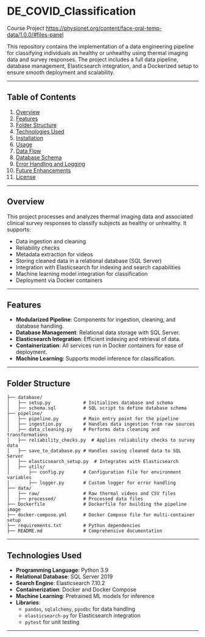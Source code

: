 # DE_COVID_Classification
Course Project
https://physionet.org/content/face-oral-temp-data/1.0.0/#files-panel

This repository contains the implementation of a data engineering pipeline for classifying individuals as healthy or unhealthy using thermal imaging data and survey responses. The project includes a full data pipeline, database management, Elasticsearch integration, and a Dockerized setup to ensure smooth deployment and scalability.

---

## **Table of Contents**
1. [Overview](#overview)
2. [Features](#features)
3. [Folder Structure](#folder-structure)
4. [Technologies Used](#technologies-used)
5. [Installation](#installation)
6. [Usage](#usage)
7. [Data Flow](#data-flow)
8. [Database Schema](#database-schema)
9. [Error Handling and Logging](#error-handling-and-logging)
10. [Future Enhancements](#future-enhancements)
11. [License](#license)

---

## **Overview**
This project processes and analyzes thermal imaging data and associated clinical survey responses to classify subjects as healthy or unhealthy. It supports:
- Data ingestion and cleaning
- Reliability checks
- Metadata extraction for videos
- Storing cleaned data in a relational database (SQL Server)
- Integration with Elasticsearch for indexing and search capabilities
- Machine learning model integration for classification
- Deployment via Docker containers

---

## **Features**
- **Modularized Pipeline**: Components for ingestion, cleaning, and database handling.
- **Database Management**: Relational data storage with SQL Server.
- **Elasticsearch Integration**: Efficient indexing and retrieval of data.
- **Containerization**: All services run in Docker containers for ease of deployment.
- **Machine Learning**: Supports model inference for classification.

---

## **Folder Structure**
```plaintext
├── database/
│   ├── setup.py            # Initializes database and schema
│   ├── schema.sql          # SQL script to define database schema
├── pipeline/
│   ├── pipeline.py         # Main entry point for the pipeline
│   ├── ingestion.py        # Handles data ingestion from raw sources
│   ├── data_cleaning.py    # Performs data cleaning and transformations
│   ├── reliability_checks.py  # Applies reliability checks to survey data
│   ├── save_to_database.py # Handles saving cleaned data to SQL Server
│   ├── elasticsearch_setup.py  # Integrates with Elasticsearch
│   ├── utils/
│       ├── config.py       # Configuration file for environment variables
│       ├── logger.py       # Custom logger for error handling
├── data/
│   ├── raw/                # Raw thermal videos and CSV files
│   ├── processed/          # Processed data files
├── Dockerfile              # Dockerfile for building the pipeline image
├── docker-compose.yml      # Docker Compose file for multi-container setup
├── requirements.txt        # Python dependencies
├── README.md               # Comprehensive documentation
```
---

## Technologies Used

- **Programming Language**: Python 3.9
- **Relational Database**: SQL Server 2019
- **Search Engine**: Elasticsearch 7.10.2
- **Containerization**: Docker and Docker Compose
- **Machine Learning**: Pretrained ML models for inference
- **Libraries**:
  - `pandas`, `sqlalchemy`, `pyodbc` for data handling
  - `elasticsearch-py` for Elasticsearch integration
  - `pytest` for unit testing

---